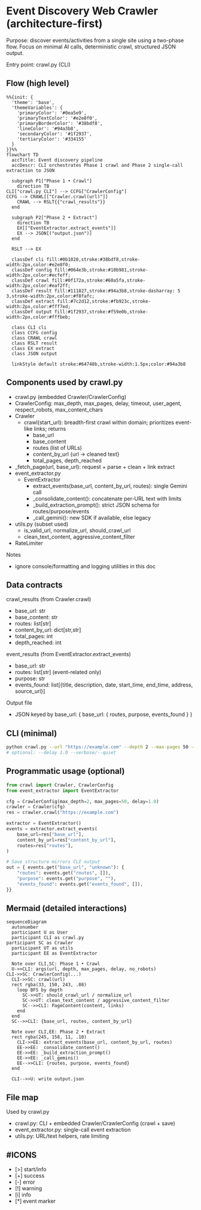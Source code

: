 # Event Discovery Web Crawler (architecture-first)

Purpose: discover events/activities from a single site using a two-phase flow. Focus on minimal AI calls, deterministic crawl, structured JSON output.

Entry point: crawl.py (CLI)

## Flow (high level)

```mermaid
%%{init: {
  'theme': 'base',
  'themeVariables': {
    'primaryColor': '#0ea5e9',
    'primaryTextColor': '#e2e8f0',
    'primaryBorderColor': '#38bdf8',
    'lineColor': '#94a3b8',
    'secondaryColor': '#1f2937',
    'tertiaryColor': '#334155'
  }
}}%%
flowchart TD
  accTitle: Event discovery pipeline
  accDescr: CLI orchestrates Phase 1 crawl and Phase 2 single-call extraction to JSON

  subgraph P1["Phase 1 • Crawl"]
    direction TB
CLI["crawl.py CLI"] --> CCFG["CrawlerConfig"]
CCFG --> CRAWL[["Crawler.crawl(url)"]]
    CRAWL --> RSLT{{"crawl_results"}}
  end

  subgraph P2["Phase 2 • Extract"]
    direction TB
    EX[["EventExtractor.extract_events"]]
    EX --> JSON[("output.json")]
  end

  RSLT --> EX

  classDef cli fill:#0b1020,stroke:#38bdf8,stroke-width:2px,color:#e2e8f0;
  classDef config fill:#064e3b,stroke:#10b981,stroke-width:2px,color:#ecfeff;
  classDef crawl fill:#0f172a,stroke:#60a5fa,stroke-width:2px,color:#eaf2ff;
  classDef result fill:#111827,stroke:#94a3b8,stroke-dasharray: 5 3,stroke-width:2px,color:#f8fafc;
  classDef extract fill:#7c2d12,stroke:#fb923c,stroke-width:2px,color:#fff7ed;
  classDef output fill:#1f2937,stroke:#f59e0b,stroke-width:2px,color:#fffbeb;

  class CLI cli
  class CCFG config
  class CRAWL crawl
  class RSLT result
  class EX extract
  class JSON output

  linkStyle default stroke:#64748b,stroke-width:1.5px;color:#94a3b8
```

## Components used by crawl.py

- crawl.py (embedded Crawler/CrawlerConfig)
- CrawlerConfig: max_depth, max_pages, delay, timeout, user_agent, respect_robots, max_content_chars
- Crawler
    - crawl(start_url): breadth-first crawl within domain; prioritizes event-like links; returns
      - base_url
      - base_content
      - routes (list of URLs)
      - content_by_url {url -> cleaned text}
      - total_pages, depth_reached
- _fetch_page(url, base_url): request + parse + clean + link extract
- event_extractor.py
  - EventExtractor
    - extract_events(base_url, content_by_url, routes): single Gemini call
    - _consolidate_content(): concatenate per-URL text with limits
    - _build_extraction_prompt(): strict JSON schema for routes/purpose/events
    - _call_gemini(): new SDK if available, else legacy
- utils.py (subset used)
  - is_valid_url, normalize_url, should_crawl_url
  - clean_text_content, aggressive_content_filter
- RateLimiter

Notes
- ignore console/formatting and logging utilities in this doc

## Data contracts

crawl_results (from Crawler.crawl)
- base_url: str
- base_content: str
- routes: list[str]
- content_by_url: dict[str,str]
- total_pages: int
- depth_reached: int

event_results (from EventExtractor.extract_events)
- base_url: str
- routes: list[str] (event-related only)
- purpose: str
- events_found: list[{title, description, date, start_time, end_time, address, source_url}]

Output file
- JSON keyed by base_url: { base_url: { routes, purpose, events_found } }

## CLI (minimal)

```bash
python crawl.py --url "https://example.com" --depth 2 --max-pages 50 --output output.json
# optional: --delay 1.0 --verbose/--quiet
```

## Programmatic usage (optional)

```python
from crawl import Crawler, CrawlerConfig
from event_extractor import EventExtractor

cfg = CrawlerConfig(max_depth=2, max_pages=50, delay=1.0)
crawler = Crawler(cfg)
res = crawler.crawl("https://example.com")

extractor = EventExtractor()
events = extractor.extract_events(
    base_url=res["base_url"],
    content_by_url=res["content_by_url"],
    routes=res["routes"],
)

# Save structure mirrors CLI output
out = { events.get("base_url", "unknown"): {
    "routes": events.get("routes", []),
    "purpose": events.get("purpose", ""),
    "events_found": events.get("events_found", []),
}}
```

## Mermaid (detailed interactions)

```mermaid
sequenceDiagram
  autonumber
  participant U as User
  participant CLI as crawl.py
participant SC as Crawler
  participant UT as utils
  participant EE as EventExtractor

  Note over CLI,SC: Phase 1 • Crawl
  U->>CLI: args(url, depth, max_pages, delay, no_robots)
CLI->>SC: CrawlerConfig(...)
  CLI->>SC: crawl(url)
  rect rgba(33, 150, 243, .08)
    loop BFS by depth
      SC->>UT: should_crawl_url / normalize_url
      SC->>UT: clean_text_content / aggressive_content_filter
      SC-->>CLI: PageContent(content, links)
    end
  end
  SC-->>CLI: {base_url, routes, content_by_url}

  Note over CLI,EE: Phase 2 • Extract
  rect rgba(245, 158, 11, .10)
    CLI->>EE: extract_events(base_url, content_by_url, routes)
    EE->>EE: _consolidate_content()
    EE->>EE: _build_extraction_prompt()
    EE->>EE: _call_gemini()
    EE-->>CLI: {routes, purpose, events_found}
  end

  CLI-->>U: write output.json
```

## File map

Used by crawl.py
- crawl.py: CLI + embedded Crawler/CrawlerConfig (crawl + save)
- event_extractor.py: single-call event extraction
- utils.py: URL/text helpers, rate limiting

## #ICONS

- [>] start/info
- [+] success
- [-] error
- [!] warning
- [i] info
- [*] event marker


